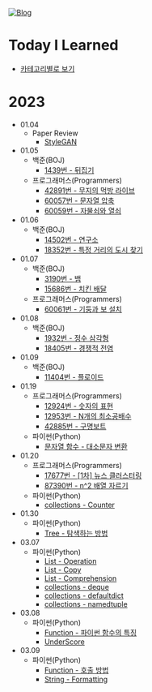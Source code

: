 [![Blog](https://img.shields.io/badge/Blog-jjjuuuun.github.io-green.svg)](https://jjjuuuun.github.io/)

# Today I Learned
- [카테고리별로 보기](https://github.com/jjjuuuun/jjjuuuun.github.io)

# 2023
- 01.04
    - Paper Review
        - [StyleGAN](https://github.com/jjjuuuun/jjjuuuun.github.io/blob/master/_posts/2023-01-04-StyleGAN.md)
- 01.05
    - 백준(BOJ)
        - [1439번 - 뒤집기](https://github.com/jjjuuuun/jjjuuuun.github.io/blob/master/_posts/2023-01-05-BOJ-1439.md)
    - 프로그래머스(Programmers)
        - [42891번 - 무지의 먹방 라이브](https://github.com/jjjuuuun/jjjuuuun.github.io/blob/master/_posts/2023-01-05-Programmers-42891.md)
        - [60057번 - 문자열 압축](https://github.com/jjjuuuun/jjjuuuun.github.io/blob/master/_posts/2023-01-05-Programmers-60057.md)
        - [60059번 - 자물쇠와 열쇠](https://github.com/jjjuuuun/jjjuuuun.github.io/blob/master/_posts/2023-01-05-Programmers-60059.md)
- 01.06
    - 백준(BOJ)
        - [14502번 - 연구소](https://github.com/jjjuuuun/jjjuuuun.github.io/blob/master/_posts/2023-01-06-BOJ-14502.md)
        - [18352번 - 특정 거리의 도시 찾기](https://github.com/jjjuuuun/jjjuuuun.github.io/blob/master/_posts/2023-01-06-BOJ-18352.md)
- 01.07
    - 백준(BOJ)
        - [3190번 - 뱀](https://github.com/jjjuuuun/jjjuuuun.github.io/blob/master/_posts/2023-01-07-BOJ-3190.md)
        - [15686번 - 치킨 배달](https://github.com/jjjuuuun/jjjuuuun.github.io/blob/master/_posts/2023-01-07-BOJ-15686.md)
    - 프로그래머스(Programmers)
        - [60061번 - 기둥과 보 설치](https://github.com/jjjuuuun/jjjuuuun.github.io/blob/master/_posts/2023-01-07-Programmers-60061.md)
- 01.08
    - 백준(BOJ)
        - [1932번 - 정수 삼각형](https://github.com/jjjuuuun/jjjuuuun.github.io/blob/master/_posts/2023-01-08-BOJ-1932.md)
        - [18405번 - 경쟁적 전염](https://github.com/jjjuuuun/jjjuuuun.github.io/blob/master/_posts/2023-01-08-BOJ-18405.md)
- 01.09
    - 백준(BOJ)
        - [11404번 - 플로이드](https://github.com/jjjuuuun/jjjuuuun.github.io/blob/master/_posts/2023-01-09-BOJ-11404.md)
- 01.19
    - 프로그래머스(Programmers)
        - [12924번 - 숫자의 표현](https://github.com/jjjuuuun/jjjuuuun.github.io/blob/master/_posts/2023-01-19-Programmers-12924.md)
        - [12953번 - N개의 최소공배수](https://github.com/jjjuuuun/jjjuuuun.github.io/blob/master/_posts/2023-01-19-Programmers-12953.md)
        - [42885번 - 구명보트](https://github.com/jjjuuuun/jjjuuuun.github.io/blob/master/_posts/2023-01-19-Programmers-42885.md)
    - 파이썬(Python)
        - [문자열 함수 - 대소문자 변환](https://github.com/jjjuuuun/jjjuuuun.github.io/blob/master/_posts/2023-01-19-Python-String-1.md)
- 01.20
    - 프로그래머스(Programmers)
        - [17677번 - [1차] 뉴스 클러스터링](https://github.com/jjjuuuun/jjjuuuun.github.io/blob/master/_posts/2023-01-20-Programmers-17677.md)
        - [87390번 - n^2 배열 자르기](https://github.com/jjjuuuun/jjjuuuun.github.io/blob/master/_posts/2023-01-20-Programmers-87390.md)
    - 파이썬(Python)
        - [collections - Counter](https://github.com/jjjuuuun/jjjuuuun.github.io/blob/master/_posts/2023-01-20-Python-Collections-Counter.md)
- 01.30
    - 파이썬(Python)
        - [Tree - 탐색하는 방법](https://github.com/jjjuuuun/jjjuuuun.github.io/blob/master/_posts/2023-01-30-Python-Tree-1.md)
- 03.07
    - 파이썬(Python)
        - [List - Operation](https://github.com/jjjuuuun/jjjuuuun.github.io/blob/master/_posts/2023-03-07-Python-List-Operation.md)
        - [List - Copy](https://github.com/jjjuuuun/jjjuuuun.github.io/blob/master/_posts/2023-03-07-Python-List-Copy.md)
        - [List - Comprehension](https://github.com/jjjuuuun/jjjuuuun.github.io/blob/master/_posts/2023-03-07-Python-List-Comprehension.md)
        - [collections - deque](https://github.com/jjjuuuun/jjjuuuun.github.io/blob/master/_posts/2023-03-07-Python-Collections-deque.md)
        - [collections - defaultdict](https://github.com/jjjuuuun/jjjuuuun.github.io/blob/master/_posts/2023-03-07-Python-Collections-defaultdict.md)
        - [collections - namedtuple](https://github.com/jjjuuuun/jjjuuuun.github.io/blob/master/_posts/2023-03-07-Python-Collections-namedtuple.md)
- 03.08
    - 파이썬(Python)
        - [Function - 파이썬 함수의 특징](https://github.com/jjjuuuun/jjjuuuun.github.io/blob/master/_posts/2023-03-08-Python-Function-FirstClassObjects.md)
        - [UnderScore](https://github.com/jjjuuuun/jjjuuuun.github.io/blob/master/_posts/2023-03-08-Python-UnderScore.md)
- 03.09
    - 파이썬(Python)
        - [Function - 호출 방법](https://github.com/jjjuuuun/jjjuuuun.github.io/blob/master/_posts/2023-03-09-Python-Function-Call.md)
        - [String - Formatting](https://github.com/jjjuuuun/jjjuuuun.github.io/blob/master/_posts/2023-03-09-Python-Formatting.md)